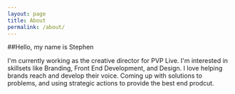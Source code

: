 ```yaml
---
layout: page
title: About
permalink: /about/
---
```


##Hello, my name is Stephen

I'm currently working as the creative director for PVP Live. I'm interested in skillsets like Branding, Front End Development, and Design. I love helping brands reach and develop their voice. Coming up with solutions to problems, and using strategic actions to provide the best end prodcut.